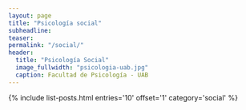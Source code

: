```yaml
---
layout: page
title: "Psicología social"
subheadline:
teaser:
permalink: "/social/"
header:
  title: "Psicología Social"
  image_fullwidth: "psicologia-uab.jpg"
  caption: Facultad de Psicología - UAB
---
```


{% include list-posts.html entries='10' offset='1' category='social' %}
